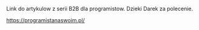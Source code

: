 
Link do artykulow z serii B2B dla programistow. Dzieki Darek za polecenie.

https://programistanaswoim.pl/